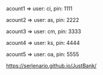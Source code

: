 acount1 => user: ci, pin: 1111

acount2 => user: as, pin: 2222

acount3 => user: cm, pin: 3333

acount4 => user: ks, pin: 4444

acount5 => user: oa, pin: 5555


https://serlenario.github.io/JustBank/
